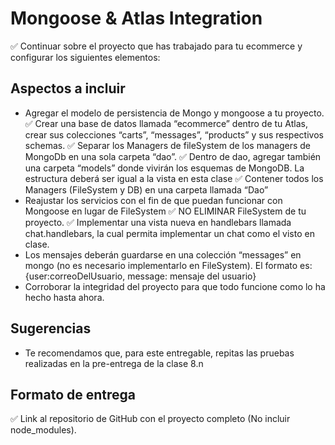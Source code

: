 # Mongoose & Atlas Integration

✅ Continuar sobre el proyecto que has trabajado para tu ecommerce y configurar los siguientes elementos:

## Aspectos a incluir

- Agregar el modelo de persistencia de Mongo y mongoose a tu proyecto.
✅ Crear una base de datos llamada “ecommerce” dentro de tu Atlas, crear sus colecciones “carts”, “messages”, “products” y sus respectivos schemas.
✅ Separar los Managers de fileSystem de los managers de MongoDb en una sola carpeta “dao”. 
✅ Dentro de dao, agregar también una carpeta “models” donde vivirán los esquemas de MongoDB. La estructura deberá ser igual a la vista en esta clase
✅ Contener todos los Managers (FileSystem y DB) en una carpeta llamada “Dao”
- Reajustar los servicios con el fin de que puedan funcionar con Mongoose en lugar de FileSystem
✅ NO ELIMINAR FileSystem de tu proyecto.
✅ Implementar una vista nueva en handlebars llamada chat.handlebars, la cual permita implementar un chat como el visto en clase.
- Los mensajes deberán guardarse en una colección “messages” en mongo (no es necesario implementarlo en FileSystem). El formato es:  {user:correoDelUsuario, message: mensaje del usuario}
- Corroborar la integridad del proyecto para que todo funcione como lo ha hecho hasta ahora.

## Sugerencias

- Te recomendamos que, para este entregable, repitas las pruebas realizadas en la pre-entrega de la clase 8.n

## Formato de entrega

✅ Link al repositorio de GitHub con el proyecto completo (No incluir node_modules).

